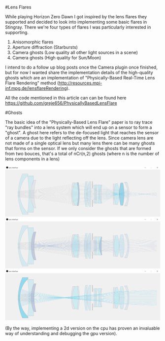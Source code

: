 #Lens Flares

While playing Horizon Zero Dawn I got inspired by the lens flares they supported and decided to look into implementing some basic flares in Stingray. There we're four types of flares I was particularly interested in supporting.

1) Anisomorphic flares
2) Aperture diffraction (Starbursts)
3) Camera ghosts (Low quality all other light sources in a scene)
4) Camera ghosts (High quality for Sun/Moon)

I intend to do a follow up blog posts once the Camera plugin once finished, but for now I wanted share the implementation details of the high-quality ghosts which are an implementation of "Physically-Based Real-Time Lens Flare Rendering" method (http://resources.mpi-inf.mpg.de/lensflareRendering).

All the code mentioned in this article can can be found here https://github.com/greje656/PhysicallyBasedLensFlare

#Ghosts

The basic idea of the "Physically-Based Lens Flare" paper is to ray trace "ray bundles" into a lens system which will end up on a sensor to form a "ghost". A ghost here refers to the de-focused light that reaches the sensor of a camera due to the light reflecting off the lens. Since camera lens are not made of a single optical lens but many lens there can be many ghosts that forms on the sensor. If we only consider the ghosts that are formed from two bouces, that's a total of nCr(n,2) ghosts (where n is the number of lens components in a lens)

![](https://github.com/greje656/Questions/blob/master/images/ghost1.jpg)
![](https://github.com/greje656/Questions/blob/master/images/ghost2.jpg)
![](https://github.com/greje656/Questions/blob/master/images/ghost3.jpg)

(By the way, implementing a 2d version on the cpu has proven an invaluable way of understanding and debugging the gpu version).
